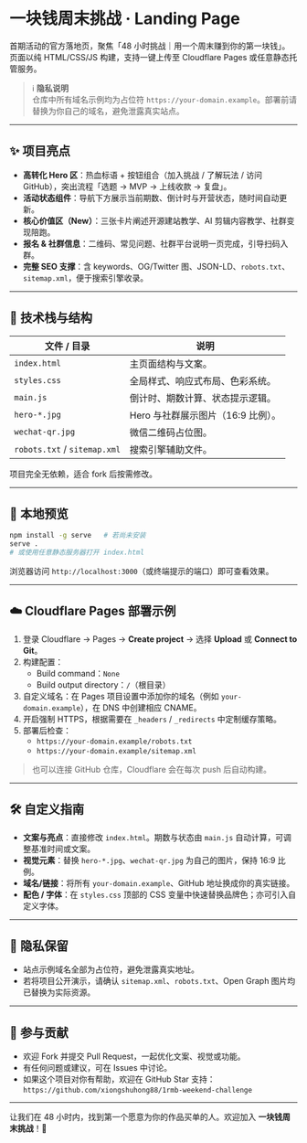 # 一块钱周末挑战 · Landing Page

首期活动的官方落地页，聚焦「48 小时挑战｜用一个周末赚到你的第一块钱」。页面以纯 HTML/CSS/JS 构建，支持一键上传至 Cloudflare Pages 或任意静态托管服务。

> ℹ️ **隐私说明**  
> 仓库中所有域名示例均为占位符 `https://your-domain.example`。部署前请替换为你自己的域名，避免泄露真实站点。

---

## ✨ 项目亮点

- **高转化 Hero 区**：热血标语 + 按钮组合（加入挑战 / 了解玩法 / 访问 GitHub），突出流程「选题 → MVP → 上线收款 → 复盘」。
- **活动状态组件**：导航下方展示当前期数、倒计时与开营状态，随时间自动更新。
- **核心价值区（New）**：三张卡片阐述开源建站教学、AI 剪辑内容教学、社群变现陪跑。
- **报名 & 社群信息**：二维码、常见问题、社群平台说明一页完成，引导扫码入群。
- **完整 SEO 支撑**：含 keywords、OG/Twitter 图、JSON-LD、`robots.txt`、`sitemap.xml`，便于搜索引擎收录。

---

## 🧱 技术栈与结构

| 文件 / 目录 | 说明 |
|-------------|------|
| `index.html` | 主页面结构与文案。 |
| `styles.css` | 全局样式、响应式布局、色彩系统。 |
| `main.js` | 倒计时、期数计算、状态提示逻辑。 |
| `hero-*.jpg` | Hero 与社群展示图片（16:9 比例）。 |
| `wechat-qr.jpg` | 微信二维码占位图。 |
| `robots.txt` / `sitemap.xml` | 搜索引擎辅助文件。 |

项目完全无依赖，适合 fork 后按需修改。

---

## 🚀 本地预览

```bash
npm install -g serve   # 若尚未安装
serve .
# 或使用任意静态服务器打开 index.html
```

浏览器访问 `http://localhost:3000`（或终端提示的端口）即可查看效果。

---

## ☁️ Cloudflare Pages 部署示例

1. 登录 Cloudflare → Pages → **Create project** → 选择 **Upload** 或 **Connect to Git**。  
2. 构建配置：  
   - Build command：`None`  
   - Build output directory：`/`（根目录）
3. 自定义域名：在 Pages 项目设置中添加你的域名（例如 `your-domain.example`），在 DNS 中创建相应 CNAME。
4. 开启强制 HTTPS，根据需要在 `_headers` / `_redirects` 中定制缓存策略。
5. 部署后检查：  
   - `https://your-domain.example/robots.txt`  
   - `https://your-domain.example/sitemap.xml`

> 也可以连接 GitHub 仓库，Cloudflare 会在每次 push 后自动构建。

---

## 🛠️ 自定义指南

- **文案与亮点**：直接修改 `index.html`。期数与状态由 `main.js` 自动计算，可调整基准时间或文案。
- **视觉元素**：替换 `hero-*.jpg`、`wechat-qr.jpg` 为自己的图片，保持 16:9 比例。
- **域名/链接**：将所有 `your-domain.example`、GitHub 地址换成你的真实链接。
- **配色 / 字体**：在 `styles.css` 顶部的 CSS 变量中快速替换品牌色；亦可引入自定义字体。

---

## 🔐 隐私保留

- 站点示例域名全部为占位符，避免泄露真实地址。
- 若将项目公开演示，请确认 `sitemap.xml`、`robots.txt`、Open Graph 图片均已替换为实际资源。

---

## 🤝 参与贡献

- 欢迎 Fork 并提交 Pull Request，一起优化文案、视觉或功能。
- 有任何问题或建议，可在 Issues 中讨论。
- 如果这个项目对你有帮助，欢迎在 GitHub Star 支持：`https://github.com/xiongshuhong88/1rmb-weekend-challenge`

---

让我们在 48 小时内，找到第一个愿意为你的作品买单的人。欢迎加入 **一块钱周末挑战**！💪
